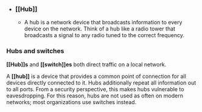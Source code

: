 - ### **[[Hub]]**
	- A hub is a network device that broadcasts information to every device on the network. Think of a hub like a radio tower that broadcasts a signal to any radio tuned to the correct frequency. 

### **Hubs and switches**

**[[Hub]]s** and **[[switch]]es** both direct traffic on a local network. 

A **[[hub]]** is a device that provides a common point of connection for all devices directly connected to it. Hubs additionally repeat all information out to all ports. From a security perspective, this makes hubs vulnerable to eavesdropping. For this reason, hubs are not used as often on modern networks; most organizations use switches instead.
